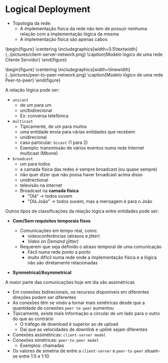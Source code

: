 # Logical Deployment
- Topologia da rede:
	- A implementação física da rede não tem de possuir nenhuma relação com a implementação lógica da mesma
	- A implementação física são apenas cabos

\begin{figure}
\centering
\includegraphics[width=0.5\textwidth]{../pictures/client-server-network.png}
\caption{Modelo lógico de uma rede Cliente Servidor}
\end{figure}	

\begin{figure}
\centering
\includegraphics[width=\linewidth]{../pictures/peer-to-peer-network.png}
\caption{Modelo lógico de uma rede Peer-to-peer}
\end{figure}	

A relação lógica pode ser:

- `unicast`
	- de um para um
	- uni/bidirecional
	- Ex: conversa telefónica
- `multicast`
	- Tipicamente, de um para muitos
	- uma entidade envia para várias entidades que recebem
	- unidirecional
	- caso particular: `bicast` (1 para 2)
	- Exemplo: transmissão de vários eventos numa rede Internet multicast (Mbone)
- `broadcast`
	- um para todos
	- a camada física das redes é sempre broadcast (ou quase sempre)
	- não quer dizer que não possa haver broadcast acima disso
	- unidirectional
	- televisão na internet
	- Broadcast na **camada física**
		- "Olá" -> todos ouvem
		- "Olá João" -> todos ouvem, mas a mensagem é para o João


Outros tipos de classificações da relação lógica entre entidades pode ser:

- **Com/Sem requisitos temporais fixos**
	 - Comunicações em tempo real, como:
		 - videoconferências (atrasos e _jitter_)
		 - _Video on Demand_ _(jitter)_
	- Requerem que seja definido o atraso temporal de uma comunicação
		- Fácil numa rede ponto a ponto
		- muito difícil numa rede onde a implementação física e a lógica não são diretamente relacionadas

- **Symmetrical/Asymmetrical**

A maior parte das comunicações hoje em dia são assimétricas

- Em conexões bidirecionais, os recursos disponíveis em diferentes direções podem ser diferentes
- As conexões têm se vindo a tornar mais simétricas desde que a quantidade de conexões `peer to peer` aumentou
- Tipicamente, existe mais informação a circular de um lado para o outro do que ao contrário
	- O tráfego de download é superior ao de upload
	- Daí que as velocidades de _downlink_ e _uplink_ sejam diferentes
- Conexões assimétricas: `client-server model`
- Conexões simétricas: `peer-to-peer model`
	- Exemplos: chamadas 
- Os valores de simetria de entre a `client-server` e `peer-to-peer` situam-se entre 1:5 e 1:10

